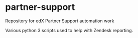 # partner-support
Repository for edX Partner Support automation work

Various python 3 scripts used to help with Zendesk reporting.

